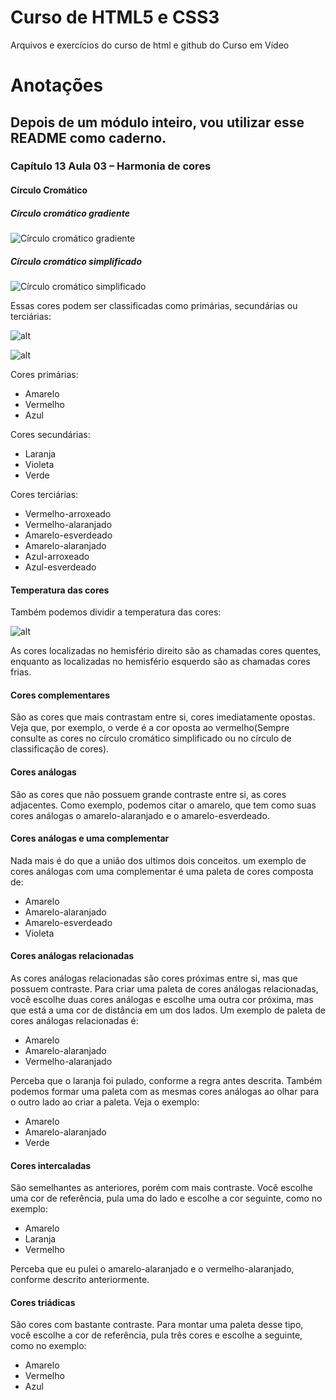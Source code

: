# Curso de HTML5 e CSS3
 Arquivos e exercícios do curso de html e github do Curso em Vídeo

# Anotações

## Depois de um módulo inteiro, vou utilizar esse README como caderno.

### Capítulo 13 Aula 03 – Harmonia de cores

#### Círculo Cromático
##### Círculo cromático gradiente
![Círculo cromático gradiente](https://upload.wikimedia.org/wikipedia/commons/7/71/Gradient_color_wheel.png)
##### Círculo cromático simplificado
![Círculo cromático simplificado](https://upload.wikimedia.org/wikipedia/commons/thumb/1/1d/Circulo_cromatico.svg/640px-Circulo_cromatico.svg.png)

Essas cores podem ser classificadas como primárias, secundárias ou terciárias:

![alt](https://cdn.colab55.com/images/1584394201/u/circulo-3.jpg)

![alt](https://static.todamateria.com.br/upload/56/df/56df13eb0fa92-cores-terciarias.jpg?auto_optimize=low)

Cores primárias:
* Amarelo
* Vermelho
* Azul

Cores secundárias:
* Laranja
* Violeta
* Verde

Cores terciárias:
* Vermelho-arroxeado
* Vermelho-alaranjado
* Amarelo-esverdeado
* Amarelo-alaranjado
* Azul-arroxeado
* Azul-esverdeado

#### Temperatura das cores

Também podemos dividir a temperatura das cores: 

![alt](https://upload.wikimedia.org/wikipedia/commons/thumb/8/8e/Warm_and_cool_colors.png/640px-Warm_and_cool_colors.png)

As cores localizadas no hemisfério direito são as chamadas cores quentes, enquanto as localizadas no hemisfério esquerdo são as chamadas cores frias.

#### Cores complementares

São as cores que mais contrastam entre si, cores imediatamente opostas. Veja que, por exemplo, o verde é a cor oposta ao vermelho(Sempre consulte as cores no círculo cromático simplificado ou no círculo de classificação de cores).

#### Cores análogas

São as cores que não possuem grande contraste entre si, as cores adjacentes. Como exemplo, podemos citar o amarelo, que tem como suas cores análogas o amarelo-alaranjado e o amarelo-esverdeado.

#### Cores análogas e uma complementar

Nada mais é do que a união dos ultimos dois conceitos. um exemplo de cores análogas com uma complementar é uma paleta de cores composta de:

* Amarelo
* Amarelo-alaranjado
* Amarelo-esverdeado
* Violeta

#### Cores análogas relacionadas

As cores análogas relacionadas são cores próximas entre si, mas que possuem contraste. Para criar uma paleta de cores análogas relacionadas, você escolhe duas cores análogas e escolhe uma outra cor próxima, mas que está a uma cor de distância em um dos lados. Um exemplo de paleta de cores análogas relacionadas é:

* Amarelo
* Amarelo-alaranjado
* Vermelho-alaranjado

Perceba que o laranja foi pulado, conforme a regra antes descrita.
Também podemos formar uma paleta com as mesmas cores análogas ao olhar para o outro lado ao criar a paleta. Veja o exemplo:

* Amarelo
* Amarelo-alaranjado
* Verde

#### Cores intercaladas

São semelhantes as anteriores, porém com mais contraste. Você escolhe uma cor de referência, pula uma do lado e escolhe a cor seguinte, como no exemplo:

* Amarelo
* Laranja
* Vermelho

Perceba que eu pulei o amarelo-alaranjado e o vermelho-alaranjado, conforme descrito anteriormente.

#### Cores triádicas

São cores com bastante contraste. Para montar uma paleta desse tipo, você escolhe a cor de referência, pula três cores e escolhe a seguinte, como no exemplo:

* Amarelo
* Vermelho
* Azul